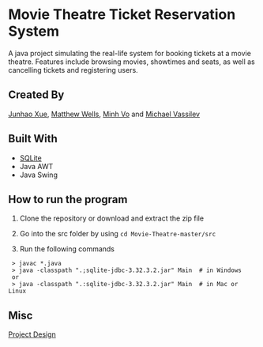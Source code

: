 # Movie Theatre Ticket Reservation System

 A java project simulating the real-life system for booking tickets at a movie theatre. Features include browsing movies, showtimes and seats, as well as cancelling tickets and registering users.
## Created By 
[Junhao Xue](mailto:junhao.xue1@ucalgary.ca), [Matthew Wells](mailto:matthew.wells@ucalgary.ca), [Minh Vo](mailto:minh.vo1@ucalgary.ca) and [Michael Vassilev](mailto:michael.vassilev1@ucalgary.ca)		

## Built With
- [SQLite](https://www.sqlite.org/index.html)
- Java AWT
- Java Swing

## How to run the program
 1. Clone the repository or download and extract the zip file

 2. Go into the src folder by using `cd Movie-Theatre-master/src`

 3. Run the following commands

```
 > javac *.java
 > java -classpath ".;sqlite-jdbc-3.32.3.2.jar" Main  # in Windows
 or
 > java -classpath ".:sqlite-jdbc-3.32.3.2.jar" Main  # in Mac or Linux
 ```
## Misc

 <a href="https://drive.google.com/file/d/1sqLznk7D9tr4kuc9-wXQiNdsSN9OsM5t/view?usp=sharing" target="_blank">Project Design</a>

